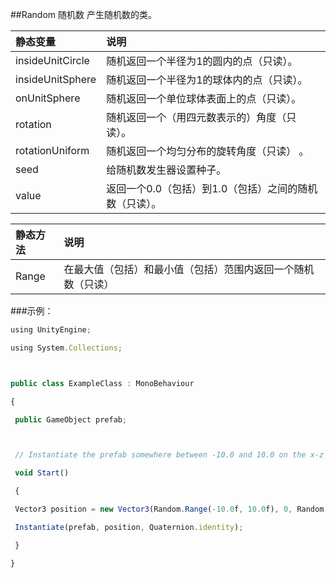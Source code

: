 ##Random 随机数
产生随机数的类。

|静态变量|说明|
|:--|:--|
|insideUnitCircle|随机返回一个半径为1的圆内的点（只读）。|
|insideUnitSphere|随机返回一个半径为1的球体内的点（只读）。|
|onUnitSphere|随机返回一个单位球体表面上的点（只读）。|
|rotation|随机返回一个（用四元数表示的）角度（只读）。|
|rotationUniform|随机返回一个均匀分布的旋转角度（只读） 。|
|seed|给随机数发生器设置种子。|
|value|返回一个0.0（包括）到1.0（包括）之间的随机数（只读）。|

|静态方法|说明|
|:--|:--|
|Range|在最大值（包括）和最小值（包括）范围内返回一个随机数（只读）|


###示例：

```javascript
using UnityEngine;

using System.Collections;



public class ExampleClass : MonoBehaviour

{

 public GameObject prefab;



 // Instantiate the prefab somewhere between -10.0 and 10.0 on the x-z plane

 void Start()

 {

 Vector3 position = new Vector3(Random.Range(-10.0f, 10.0f), 0, Random.Range(-10.0f, 10.0f));

 Instantiate(prefab, position, Quaternion.identity);

 }

}

```


